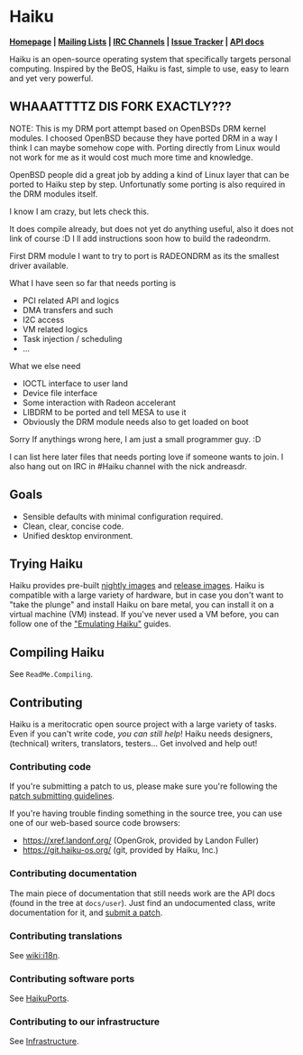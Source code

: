 Haiku
=======================
**[Homepage](https://www.haiku-os.org/)
| [Mailing Lists](https://www.haiku-os.org/community/ml)
| [IRC Channels](https://www.haiku-os.org/community/irc)
| [Issue Tracker](https://dev.haiku-os.org/)
| [API docs](https://api.haiku-os.org)**

Haiku is an open-source operating system that specifically targets personal
computing. Inspired by the BeOS, Haiku is fast, simple to use, easy to learn
and yet very powerful.

WHAAATTTTZ DIS FORK EXACTLY???
--------------------------------

NOTE: This is my DRM port attempt based on OpenBSDs DRM kernel modules.
I choosed OpenBSD because they have ported DRM in a way I think I can maybe somehow cope with.
Porting directly from Linux would not work for me as it would cost much more time and knowledge.

OpenBSD people did a great job by adding a kind of Linux layer that can be ported to Haiku step by step.
Unfortunatly some porting is also required in the DRM modules itself.

I know I am crazy, but lets check this.

It does compile already, but does not yet do anything useful, also it does not link of course :D
I ll add instructions soon how to build the radeondrm.

First DRM module I want to try to port is RADEONDRM as its the smallest driver available.

What I have seen so far that needs porting is
- PCI related API and logics
- DMA transfers and such
- I2C access
- VM related logics
- Task injection / scheduling
- ...

What we else need
- IOCTL interface to user land
- Device file interface
- Some interaction with Radeon accelerant
- LIBDRM to be ported and tell MESA to use it
- Obviously the DRM module needs also to get loaded on boot

Sorry If anythings wrong here, I am just a small programmer guy. :D

I can list here later files that needs porting love if someone wants to join. I also hang out on IRC in #Haiku channel with the nick andreasdr.

Goals
------------
 * Sensible defaults with minimal configuration required.
 * Clean, clear, concise code.
 * Unified desktop environment.

Trying Haiku
---------------
Haiku provides pre-built [nightly images](http://download.haiku-os.org/) and
[release images](https://www.haiku-os.org/get-haiku). Haiku is compatible
with a large variety of hardware, but in case you don't want to "take the
plunge" and install Haiku on bare metal, you can install it on a virtual
machine (VM) instead. If you've never used a VM before, you can follow one of
the ["Emulating Haiku"](https://www.haiku-os.org/guides/virtualizing/) guides.

Compiling Haiku
---------------
See `ReadMe.Compiling`.

Contributing
-------------------
Haiku is a meritocratic open source project with a large variety of tasks. Even
if you can't write code, *you can still help*! Haiku needs designers,
(technical) writers, translators, testers... Get involved and help out!

### Contributing code
If you're submitting a patch to us, please make sure you're following the
[patch submitting guidelines](https://dev.haiku-os.org/wiki/CodingGuidelines/SubmittingPatches).

If you're having trouble finding something in the source tree, you can use
one of our web-based source code browsers:

 * https://xref.landonf.org/ (OpenGrok, provided by Landon Fuller)
 * https://git.haiku-os.org/ (git, provided by Haiku, Inc.)

### Contributing documentation
The main piece of documentation that still needs work are the API docs (found
in the tree at `docs/user`). Just find an undocumented class, write
documentation for it, and [submit a patch](https://dev.haiku-os.org/wiki/CodingGuidelines/SubmittingPatches).

### Contributing translations
See [wiki:i18n](https://dev.haiku-os.org/wiki/i18n).

### Contributing software ports
See [HaikuPorts](https://github.com/haikuports/haikuports/).

### Contributing to our infrastructure
See [Infrastructure](https://github.com/haiku/infrastructure/).
